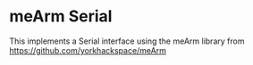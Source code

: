 # meArm Serial

This implements a Serial interface using the meArm library from https://github.com/yorkhackspace/meArm

